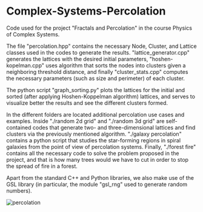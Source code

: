 # Complex-Systems-Percolation

Code used for the project "Fractals and Percolation" in the course Physics of Complex Systems.

The file "percolation.hpp" contains the necessary Node, Cluster, and Lattice classes used in the codes to generate the results. "lattice_generator.cpp" generates the lattices with the desired initial parameters, "hoshen-kopelman.cpp" uses algorithm that sorts the nodes into clusters given a neighboring threshold distance, and finally "cluster_stats.cpp" computes the necessary parameters (such as size and perimeter) of each cluster.

The python script "graph_sorting.py" plots the lattices for the initial and sorted (after applying Hoshen-Koppelman algorithm) lattices, and serves to visualize better the results and see the different clusters formed.

In the different folders are located additional percolation use cases and examples. Inside "./random 2d grid" and "./random 3d grid" are self-contained codes that generate two- and three-dimensional lattices and find clusters via the previously mentioned algorithm. "./galaxy percolation" contains a python script that studies the star-forming regions in spiral galaxies from the point of view of percolation systems. Finally, "./forest fire" contains all the necessary code to solve the problem proposed in the project, and that is how many trees would we have to cut in order to stop the spread of fire in a forest.

Apart from the standard C++ and Python libraries, we also make use of the GSL library (in particular, the module "gsl_rng" used to generate random numbers).

![percolation]([https://media3.giphy.com/media/aUovxH8Vf9qDu/giphy.gif](https://pasteboard.co/Oktt63RPLirx.gif))
